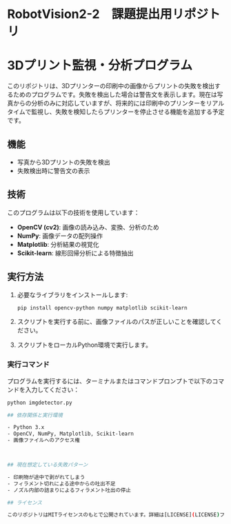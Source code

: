 # RobotVision2-2　課題提出用リポジトリ

# 3Dプリント監視・分析プログラム

このリポジトリは、3Dプリンターの印刷中の画像からプリントの失敗を検出するためのプログラムです。失敗を検出した場合は警告文を表示します。現在は写真からの分析のみに対応していますが、将来的には印刷中のプリンターをリアルタイムで監視し、失敗を検知したらプリンターを停止させる機能を追加する予定です。

## 機能

- 写真から3Dプリントの失敗を検出
- 失敗検出時に警告文の表示

## 技術

このプログラムは以下の技術を使用しています：

- **OpenCV (cv2)**: 画像の読み込み、変換、分析のため
- **NumPy**: 画像データの配列操作
- **Matplotlib**: 分析結果の視覚化
- **Scikit-learn**: 線形回帰分析による特徴抽出

## 実行方法

1. 必要なライブラリをインストールします:

    ```bash
    pip install opencv-python numpy matplotlib scikit-learn
    ```

2. スクリプトを実行する前に、画像ファイルのパスが正しいことを確認してください。
3. スクリプトをローカルPython環境で実行します。

### 実行コマンド

プログラムを実行するには、ターミナルまたはコマンドプロンプトで以下のコマンドを入力してください：

```bash
python imgdetector.py

## 依存関係と実行環境

- Python 3.x
- OpenCV, NumPy, Matplotlib, Scikit-learn
- 画像ファイルへのアクセス権



## 現在想定している失敗パターン

- 印刷物が途中で剥がれてしまう
- フィラメント切れによる途中からの吐出不足
- ノズル内部の詰まりによるフィラメント吐出の停止

## ライセンス

このリポジトリはMITライセンスのもとで公開されています。詳細は[LICENSE](LICENSE)ファイルをご覧ください。
